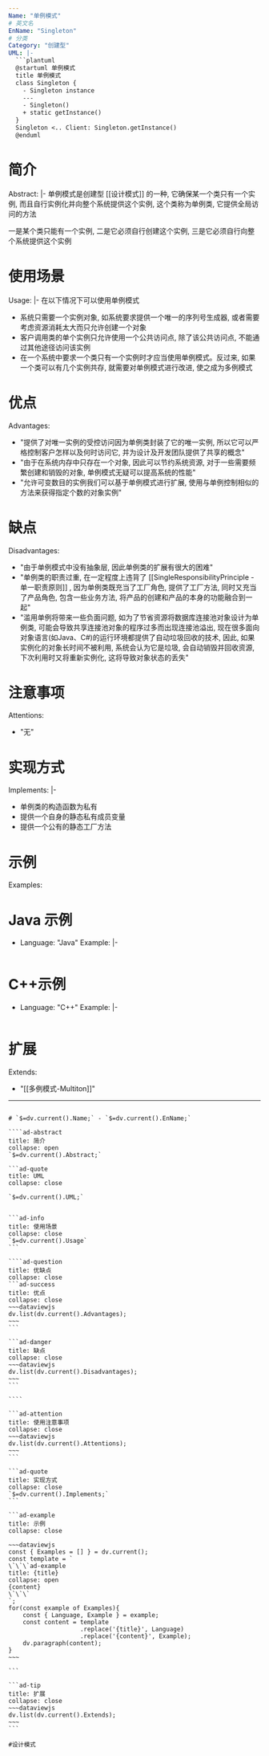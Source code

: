 ```yaml
---
Name: "单例模式"
# 英文名
EnName: "Singleton"
# 分类
Category: "创建型"
UML: |-
  ```plantuml
  @startuml 单例模式
  title 单例模式
  class Singleton {
    - Singleton instance
    ---
    - Singleton()
    + static getInstance()
  }
  Singleton <.. Client: Singleton.getInstance()
  @enduml
  ```
# 简介
Abstract: |-
  单例模式是创建型 [[设计模式]] 的一种, 它确保某一个类只有一个实例, 而且自行实例化并向整个系统提供这个实例, 这个类称为单例类, 它提供全局访问的方法
  
  一是某个类只能有一个实例, 二是它必须自行创建这个实例, 三是它必须自行向整个系统提供这个实例
# 使用场景
Usage: |-
  在以下情况下可以使用单例模式
  - 系统只需要一个实例对象, 如系统要求提供一个唯一的序列号生成器, 或者需要考虑资源消耗太大而只允许创建一个对象
  - 客户调用类的单个实例只允许使用一个公共访问点, 除了该公共访问点, 不能通过其他途径访问该实例
  - 在一个系统中要求一个类只有一个实例时才应当使用单例模式。反过来, 如果一个类可以有几个实例共存, 就需要对单例模式进行改进, 使之成为多例模式
# 优点
Advantages:
  - "提供了对唯一实例的受控访问因为单例类封装了它的唯一实例, 所以它可以严格控制客户怎样以及何时访问它, 并为设计及开发团队提供了共享的概念"
  - "由于在系统内存中只存在一个对象, 因此可以节约系统资源, 对于一些需要频繁创建和销毁的对象, 单例模式无疑可以提高系统的性能"
  - "允许可变数目的实例我们可以基于单例模式进行扩展, 使用与单例控制相似的方法来获得指定个数的对象实例"
# 缺点
Disadvantages:
  - "由于单例模式中没有抽象层, 因此单例类的扩展有很大的困难"
  - "单例类的职责过重, 在一定程度上违背了 [[SingleResponsibilityPrinciple - 单一职责原则]] , 因为单例类既充当了工厂角色, 提供了工厂方法, 同时又充当了产品角色, 包含一些业务方法, 将产品的创建和产品的本身的功能融合到一起"
  - "滥用单例将带来一些负面问题, 如为了节省资源将数据库连接池对象设计为单例类, 可能会导致共享连接池对象的程序过多而出现连接池溢出, 现在很多面向对象语言(如Java、C#)的运行环境都提供了自动垃圾回收的技术, 因此, 如果实例化的对象长时间不被利用, 系统会认为它是垃圾, 会自动销毁并回收资源, 下次利用时又将重新实例化, 这将导致对象状态的丢失"
# 注意事项
Attentions:
  - "无"
# 实现方式
Implements: |-
  - 单例类的构造函数为私有
  - 提供一个自身的静态私有成员变量
  - 提供一个公有的静态工厂方法
# 示例
Examples:
  # Java 示例
  - Language: "Java"
    Example: |-
      ```java
      
      ```
  # C++示例
  - Language: "C++"
    Example: |-
      ```cpp
      
      ```
# 扩展
Extends:
  - "[[多例模式-Multiton]]"
---
```

# `$=dv.current().Name;` - `$=dv.current().EnName;`

````ad-abstract
title: 简介
collapse: open
`$=dv.current().Abstract;`

```ad-quote
title: UML
collapse: close

`$=dv.current().UML;`
```
`````

```ad-info
title: 使用场景
collapse: close
`$=dv.current().Usage`
```

````ad-question
title: 优缺点
collapse: close
```ad-success
title: 优点
collapse: close
~~~dataviewjs
dv.list(dv.current().Advantages);
~~~
```

```ad-danger
title: 缺点
collapse: close
~~~dataviewjs
dv.list(dv.current().Disadvantages);
~~~
```

````

```ad-attention
title: 使用注意事项
collapse: close
~~~dataviewjs
dv.list(dv.current().Attentions);
~~~
```

```ad-quote
title: 实现方式
collapse: close
`$=dv.current().Implements;`
```

```ad-example
title: 示例
collapse: close

~~~dataviewjs
const { Examples = [] } = dv.current();
const template = `
\`\`\`ad-example
title: {title}
collapse: open
{content}
\`\`\`
`;
for(const example of Examples){
	const { Language, Example } = example;
	const content = template
					.replace('{title}', Language)
					.replace('{content}', Example);
	dv.paragraph(content);
}
~~~

```

```ad-tip
title: 扩展
collapse: close
~~~dataviewjs
dv.list(dv.current().Extends);
~~~
```

#设计模式 